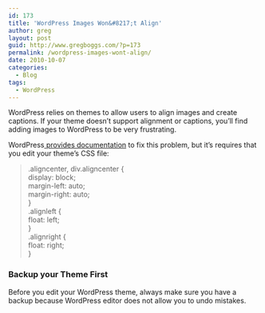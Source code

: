 ```yaml
---
id: 173
title: 'WordPress Images Won&#8217;t Align'
author: greg
layout: post
guid: http://www.gregboggs.com/?p=173
permalink: /wordpress-images-wont-align/
date: 2010-10-07
categories:
  - Blog
tags:
  - WordPress
---
```

WordPress relies on themes to allow users to align images and create captions. If your theme doesn&#8217;t support alignment or captions, you&#8217;ll find adding images to WordPress to be very frustrating.

WordPress[ provides documentation][1] to fix this problem, but it&#8217;s requires that you edit your theme&#8217;s CSS file:

> .aligncenter, div.aligncenter {  
> display: block;  
> margin-left: auto;  
> margin-right: auto;  
> }  
> .alignleft {  
> float: left;  
> }  
> .alignright {  
> float: right;  
> } 

### Backup your Theme First

Before you edit your WordPress theme, always make sure you have a backup because WordPress editor does not allow you to undo mistakes.

 [1]: http://codex.wordpress.org/CSS